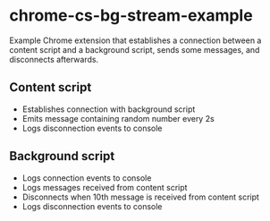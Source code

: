 # chrome-cs-bg-stream-example

Example Chrome extension that establishes a connection between a content script and a background script, sends some messages, and disconnects afterwards.

## Content script
* Establishes connection with background script
* Emits message containing random number every 2s
* Logs disconnection events to console

## Background script
* Logs connection events to console
* Logs messages received from content script
* Disconnects when 10th message is received from content script
* Logs disconnection events to console
